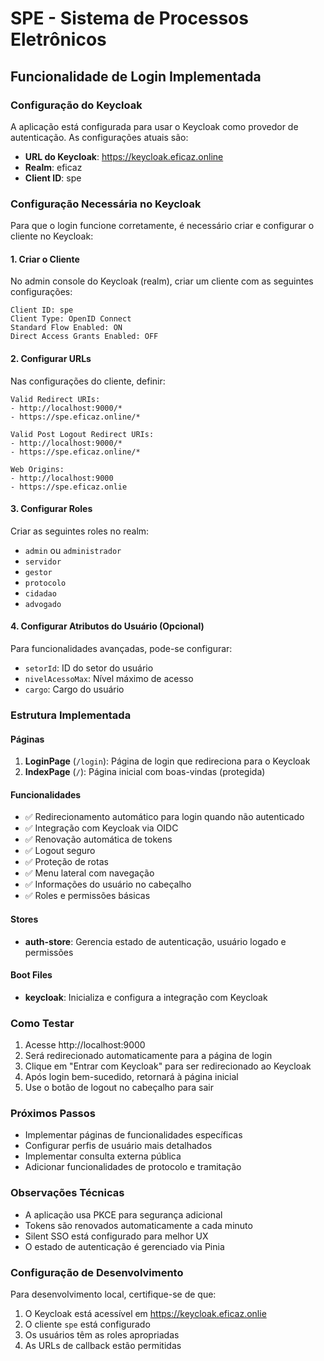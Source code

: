 # SPE - Sistema de Processos Eletrônicos

## Funcionalidade de Login Implementada

### Configuração do Keycloak

A aplicação está configurada para usar o Keycloak como provedor de autenticação. As configurações atuais são:

- **URL do Keycloak**: https://keycloak.eficaz.online
- **Realm**: eficaz
- **Client ID**: spe

### Configuração Necessária no Keycloak

Para que o login funcione corretamente, é necessário criar e configurar o cliente no Keycloak:

#### 1. Criar o Cliente

No admin console do Keycloak (realm), criar um cliente com as seguintes configurações:

```
Client ID: spe
Client Type: OpenID Connect
Standard Flow Enabled: ON
Direct Access Grants Enabled: OFF
```

#### 2. Configurar URLs

Nas configurações do cliente, definir:

```
Valid Redirect URIs:
- http://localhost:9000/*
- https://spe.eficaz.online/*

Valid Post Logout Redirect URIs:
- http://localhost:9000/*
- https://spe.eficaz.online/*

Web Origins:
- http://localhost:9000
- https://spe.eficaz.onlie
```

#### 3. Configurar Roles

Criar as seguintes roles no realm:

- `admin` ou `administrador`
- `servidor`
- `gestor`
- `protocolo`
- `cidadao`
- `advogado`

#### 4. Configurar Atributos do Usuário (Opcional)

Para funcionalidades avançadas, pode-se configurar:

- `setorId`: ID do setor do usuário
- `nivelAcessoMax`: Nível máximo de acesso
- `cargo`: Cargo do usuário

### Estrutura Implementada

#### Páginas

1. **LoginPage** (`/login`): Página de login que redireciona para o Keycloak
2. **IndexPage** (`/`): Página inicial com boas-vindas (protegida)

#### Funcionalidades

- ✅ Redirecionamento automático para login quando não autenticado
- ✅ Integração com Keycloak via OIDC
- ✅ Renovação automática de tokens
- ✅ Logout seguro
- ✅ Proteção de rotas
- ✅ Menu lateral com navegação
- ✅ Informações do usuário no cabeçalho
- ✅ Roles e permissões básicas

#### Stores

- **auth-store**: Gerencia estado de autenticação, usuário logado e permissões

#### Boot Files

- **keycloak**: Inicializa e configura a integração com Keycloak

### Como Testar

1. Acesse http://localhost:9000
2. Será redirecionado automaticamente para a página de login
3. Clique em "Entrar com Keycloak" para ser redirecionado ao Keycloak
4. Após login bem-sucedido, retornará à página inicial
5. Use o botão de logout no cabeçalho para sair

### Próximos Passos

- Implementar páginas de funcionalidades específicas
- Configurar perfis de usuário mais detalhados
- Implementar consulta externa pública
- Adicionar funcionalidades de protocolo e tramitação

### Observações Técnicas

- A aplicação usa PKCE para segurança adicional
- Tokens são renovados automaticamente a cada minuto
- Silent SSO está configurado para melhor UX
- O estado de autenticação é gerenciado via Pinia

### Configuração de Desenvolvimento

Para desenvolvimento local, certifique-se de que:

1. O Keycloak está acessível em https://keycloak.eficaz.onlie
2. O cliente `spe` está configurado
3. Os usuários têm as roles apropriadas
4. As URLs de callback estão permitidas
